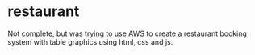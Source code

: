 # restaurant
Not complete, but was trying to use AWS to create a restaurant booking system with table graphics using html, css and js.
